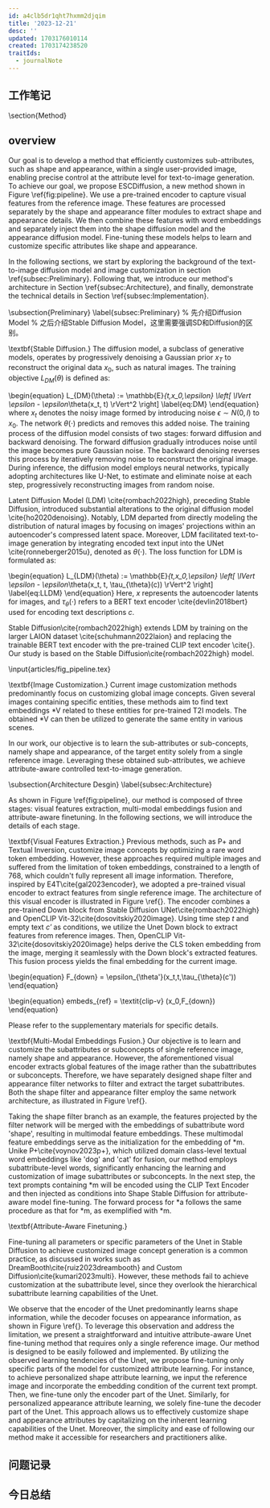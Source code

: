 ```yaml
---
id: a4clb5dr1qht7hxmm2djqim
title: '2023-12-21'
desc: ''
updated: 1703176010114
created: 1703174238520
traitIds:
  - journalNote
---
```

<!--
Based on the journaling method created by Intelligent Change:
- [Intelligent Change: Our Story](https://www.intelligentchange.com/pages/our-story)
- [The Five Minute Journal](https://www.intelligentchange.com/products/the-five-minute-journal)
-->



## **工作笔记**


\section{Method}

## overview

Our goal is to develop a method that efficiently customizes sub-attributes, such as shape and appearance, within a single user-provided image, enabling precise control at the attribute level for text-to-image generation.  To achieve our goal, we propose ESCDiffusion, a new method shown in Figure \ref{fig:pipeline}. We use a pre-trained encoder to capture visual features from the reference image. These features are processed separately by the shape and appearance filter modules to extract shape and appearance details. We then combine these features with word embeddings and separately inject them into the shape diffusion model and the appearance diffusion model. Fine-tuning these models helps to learn and customize specific attributes like shape and appearance.


In the following sections, we start by exploring the background of the text-to-image diffusion model and image customization in section \ref{subsec:Preliminary}. 
Following that, we introduce our method's architecture in Section \ref{subsec:Architecture}, and finally, demonstrate the technical details in Section \ref{subsec:Implementation}.


\subsection{Preliminary}
\label{subsec:Preliminary}
% 先介绍Diffusion Model
% 之后介绍Stable Diffusion Model，这里需要强调SD和Diffusion的区别。

\textbf{Stable Diffusion.} The diffusion model, a subclass of generative models, operates by progressively denoising a Gaussian prior $x_T$ to reconstruct the original data $x_0$, such as natural images. The training objective $L_{DM}(\theta)$ is defined as:

\begin{equation}
    L_{DM}(\theta) := \mathbb{E}_{t,x_0,\epsilon} \left[ \lVert \epsilon - \epsilon_\theta(x_t, t) \rVert^2 \right] \label{eq:DM}
\end{equation}
where $x_t$ denotes the noisy image formed by introducing noise $\epsilon \sim N(0, I)$ to $x_0$. The network $\theta(\cdot)$ predicts and removes this added noise. The training process of the diffusion model consists of two stages: forward diffusion and backward denoising. The forward diffusion gradually introduces noise until the image becomes pure Gaussian noise. The backward denoising reverses this process by iteratively removing noise to reconstruct the original image. During inference, the diffusion model employs neural networks, typically adopting architectures like U-Net, to estimate and eliminate noise at each step, progressively reconstructing images from random noise.

Latent Diffusion Model (LDM) \cite{rombach2022high}, preceding Stable Diffusion, introduced substantial alterations to the original diffusion model \cite{ho2020denoising}. Notably, LDM departed from directly modeling the distribution of natural images by focusing on images' projections within an autoencoder's compressed latent space. Moreover, LDM facilitated text-to-image generation by integrating encoded text input into the UNet \cite{ronneberger2015u}, denoted as $\theta(\cdot)$. The loss function for LDM is formulated as:


\begin{equation}
    L_{LDM}(\theta) := \mathbb{E}_{t,x_0,\epsilon} \left[ \lVert \epsilon - \epsilon_\theta(x_t, t, \tau_{\theta}(c)) \rVert^2 \right] \label{eq:LLDM}
\end{equation}
Here, $x$ represents the autoencoder latents for images, and $\tau_{\theta}(\cdot)$ refers to a BERT text encoder \cite{devlin2018bert} used for encoding text descriptions $c$.

Stable Diffusion\cite{rombach2022high} extends LDM by training on the larger LAION dataset \cite{schuhmann2022laion} and replacing the trainable BERT text encoder with the pre-trained CLIP text encoder \cite{}.
Our study is based on the Stable Diffusion\cite{rombach2022high} model. 


\input{articles/fig_pipeline.tex}


\textbf{Image Customization.} Current image customization methods predominantly focus on customizing global image concepts. Given several images containing specific entities, these methods aim to find text embeddings *V related to these entities for pre-trained T2I models. The obtained *V can then be utilized to generate the same entity in various scenes.

In our work, our objective is to learn the sub-attributes or sub-concepts, namely shape and appearance, of the target entity solely from a single reference image. Leveraging these obtained sub-attributes, we achieve attribute-aware controlled text-to-image generation. 



\subsection{Architecture Desgin}
\label{subsec:Architecture}

As shown in Figure \ref{fig:pipeline}, our method is composed of three stages: visual features extraction, multi-modal embeddings fusion and attribute-aware finetuning. In the following sections, we will introduce the details of each stage.

\textbf{Visual Features Extraction.} Previous methods, such as P+ and Textual Inversion, customize image concepts by optimizing a rare word token embedding. However, these approaches required multiple images and suffered from the limitation of token embeddings, constrained to a length of 768, which couldn't fully represent all image information. Therefore, inspired by E4T\cite{gal2023encoder}, we adopted a pre-trained visual encoder to extract features from single reference image. The architecture of this visual encoder is illustrated in Figure \ref{}.
The encoder combines a pre-trained Down block from Stable Diffusion UNet\cite{rombach2022high} and OpenCLIP Vit-32\cite{dosovitskiy2020image}. Using time step $\mathit{t}$ and empty text $\mathit{c'}$ as conditions, we utilize the Unet Down block to extract features from reference images. Then, OpenCLIP Vit-32\cite{dosovitskiy2020image} helps derive the CLS token embedding from the image, merging it seamlessly with the Down block's extracted features. This fusion process yields the final embedding for the current image. 


\begin{equation}
F_{down} = \epsilon_{\theta'}(x_t,t,\tau_{\theta}(c'))
\end{equation}

\begin{equation}
    embeds_{ref} = \textit{clip-v} (x_0,F_{down}) 
\end{equation}

Please refer to the supplementary materials for specific details.



\textbf{Multi-Modal Embeddings Fusion.} Our objective is to learn and customize the subattributes or subconcepts of single reference image, namely shape and appearance. However, the aforementioned visual encoder extracts global features of the image rather than the subattributes or subconcepts. Therefore, we have separately designed shape filter and appearance filter networks to filter and extract the target subattributes. Both the shape filter and appearance filter employ the same network architecture, as illustrated in Figure \ref{}. 

Taking the shape filter branch as an example, the features projected by the filter network will be merged with the embeddings of subattribute word 'shape', resulting in multimodal feature embeddings. These multimodal feature embeddings serve as the initialization for the embedding of *m. 
Unike P+\cite{voynov2023p+}, which utilized domain class-level textual word embeddings like 'dog' and 'cat' for fusion, our method employs subattribute-level words, significantly enhancing the learning and customization of image subattributes or subconcepts.
In the next step, the text prompts containing *m will be encoded using the CLIP Text Encoder and then injected as conditions into Shape Stable Diffusion for attribute-aware model fine-tuning.
The forward process for *a follows the same procedure as that for *m, as exemplified with *m.


\textbf{Attribute-Aware Finetuning.} 

Fine-tuning all parameters or specific parameters of the Unet in Stable Diffusion to achieve customized image concept generation is a common practice, 
as discussed in works such as DreamBooth\cite{ruiz2023dreambooth} and Custom Diffusion\cite{kumari2023multi}. However, these methods fail to achieve customization at the subattribute level, since they overlook the hierarchical subattribute learning capabilities of the Unet.


We observe that the encoder of the Unet predominantly learns shape information, while the decoder focuses on appearance information, as shown in Figure \ref{}. To leverage this observation and address the limitation, we present a straightforward and intuitive attribute-aware Unet fine-tuning method that requires only a single reference image. Our method is designed to be easily followed and implemented.
By utilizing the observed learning tendencies of the Unet, we propose fine-tuning only specific parts of the model for customized attribute learning. For instance, to achieve personalized shape attribute learning, we input the reference image and incorporate the embedding condition of the current text prompt. Then, we fine-tune only the encoder part of the Unet. Similarly, for personalized appearance attribute learning, we solely fine-tune the decoder part of the Unet.
This approach allows us to effectively customize shape and appearance attributes by capitalizing on the inherent learning capabilities of the Unet. Moreover, the simplicity and ease of following our method make it accessible for researchers and practitioners alike.




## **问题记录**


## **今日总结**

